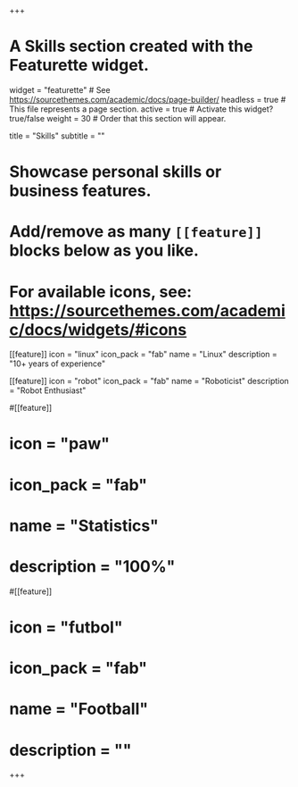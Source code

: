 +++
# A Skills section created with the Featurette widget.
widget = "featurette"  # See https://sourcethemes.com/academic/docs/page-builder/
headless = true  # This file represents a page section.
active = true  # Activate this widget? true/false
weight = 30  # Order that this section will appear.

title = "Skills"
subtitle = ""

# Showcase personal skills or business features.
# 
# Add/remove as many `[[feature]]` blocks below as you like.
# 
# For available icons, see: https://sourcethemes.com/academic/docs/widgets/#icons

[[feature]]
  icon = "linux"
  icon_pack = "fab"
  name = "Linux"
  description = "10+ years of experience"
  
[[feature]]
  icon = "robot"
  icon_pack = "fab"
  name = "Roboticist"
  description = "Robot Enthusiast"

#[[feature]]
#  icon = "paw"
#  icon_pack = "fab"
#  name = "Statistics"
#  description = "100%"
  
#[[feature]]
#  icon = "futbol"
#  icon_pack = "fab"
#  name = "Football"
#  description = ""

+++
